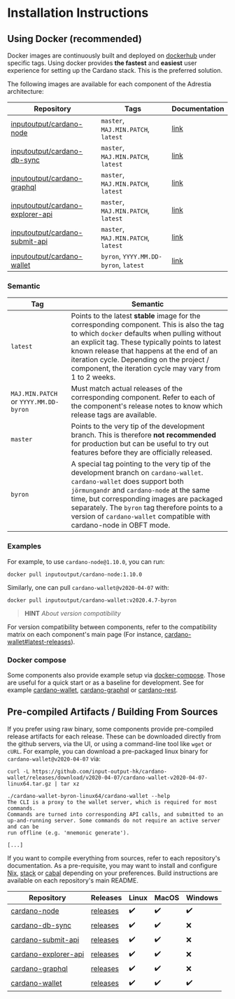 Installation Instructions
=========================

## Using Docker (recommended)

Docker images are continuously built and deployed on [dockerhub](https://hub.docker.com/u/inputoutput) under specific tags. Using docker provides **the fastest** and **easiest** user experience for setting up the Cardano stack. This is the preferred solution. 


The following images are available for each component of the Adrestia architecture:

| Repository                                                                                                    | Tags                                  | Documentation                                                                                |
|---------------------------------------------------------------------------------------------------------------|---------------------------------------|----------------------------------------------------------------------------------------------|
| [inputoutput/cardano-node](https://hub.docker.com/r/inputoutput/cardano-node)                                 | `master`, `MAJ.MIN.PATCH`, `latest`   | [link](https://github.com/input-output-hk/cardano-node/blob/master/nix/docker.nix#L1-L25)    |
| [inputoutput/cardano-db-sync](https://hub.docker.com/r/inputoutput/cardano-db-syncnputoutput-cardano-db-sync) | `master`, `MAJ.MIN.PATCH`, `latest`   | [link](https://github.com/input-output-hk/cardano-db-sync/blob/master/nix/docker.nix#L1-L35) |
| [inputoutput/cardano-graphql](https://hub.docker.com/r/inputoutput/cardano-graphql)                           | `master`, `MAJ.MIN.PATCH`, `latest`   | [link](https://github.com/input-output-hk/cardano-graphql/wiki/Docker)                       |
| [inputoutput/cardano-explorer-api](https://hub.docker.com/r/inputoutput/cardano-explorer-api)                 | `master`, `MAJ.MIN.PATCH`, `latest`   | [link](https://github.com/input-output-hk/cardano-rest/wiki/Docker)                          |
| [inputoutput/cardano-submit-api](https://hub.docker.com/r/inputoutput/cardano-submit-api)                     | `master`, `MAJ.MIN.PATCH`, `latest`   | [link](https://github.com/input-output-hk/cardano-rest/wiki/Docker)                          |
| [inputoutput/cardano-wallet](https://hub.docker.com/r/inputoutput/cardano-wallet)                             | `byron`, `YYYY.MM.DD-byron`, `latest` | [link](https://github.com/input-output-hk/cardano-wallet/wiki/Docker)                        |

### Semantic

| Tag                                   | Semantic                                                                                                                                                                                                                                                                                                                                            |
|---------------------------------------|-----------------------------------------------------------------------------------------------------------------------------------------------------------------------------------------------------------------------------------------------------------------------------------------------------------------------------------------------------|
| `latest`                              | Points to the latest __stable__ image for the corresponding component. This is also the tag to which `docker` defaults when pulling without an explicit tag. These typically points to latest known release that happens at the end of an iteration cycle. Depending on the project / component, the iteration cycle may vary from 1 to 2 weeks. |
| `MAJ.MIN.PATCH` or `YYYY.MM.DD-byron` | Must match actual releases of the corresponding component. Refer to each of the component's release notes to know which release tags are available.                                                                                                                                                                                                          |
| `master`                              | Points to the very tip of the development branch. This is therefore __not recommended__ for production but can be useful to try out features before they are officially released.                                                                                                                                                                   |
| `byron`                               | A special tag pointing to the very tip of the development branch on `cardano-wallet`. `cardano-wallet` does support both `jörmungandr` and `cardano-node` at the same time, but corresponding images are packaged separately. The `byron` tag therefore points to a version of `cardano-wallet` compatible with cardano-node in OBFT mode.          |

### Examples

For example, to use `cardano-node@1.10.0`, you can run:

```
docker pull inputoutput/cardano-node:1.10.0
```

Similarly, one can pull `cardano-wallet@v2020-04-07` with:

```
docker pull inputoutput/cardano-wallet:v2020.4.7-byron
```

> **HINT**  _About version compatibility_

For version compatibility between components, refer to the compatibility matrix on each component's main page (For instance, [cardano-wallet#latest-releases](https://github.com/input-output-hk/cardano-wallet#latest-releases)).

### Docker compose

Some components also provide example setup via [docker-compose](https://docs.docker.com/compose/). Those are useful for a quick start or as a baseline for development. See for example [cardano-wallet](https://github.com/input-output-hk/cardano-wallet/blob/master/docker-compose.yml), [cardano-graphql](https://github.com/input-output-hk/cardano-graphql/blob/master/docker-compose.yml) or [cardano-rest](https://github.com/input-output-hk/cardano-rest/blob/master/docker-compose.yml).

## Pre-compiled Artifacts / Building From Sources

If you prefer using raw binary, some components provide pre-compiled release artifacts for each release. These can be downloaded directly from the github servers, via the UI, or using a command-line tool like `wget` or `cURL`. For example, you can download a pre-packaged linux binary for `cardano-wallet@v2020-04-07` via:

```
curl -L https://github.com/input-output-hk/cardano-wallet/releases/download/v2020-04-07/cardano-wallet-v2020-04-07-linux64.tar.gz | tar xz

./cardano-wallet-byron-linux64/cardano-wallet --help
The CLI is a proxy to the wallet server, which is required for most commands.
Commands are turned into corresponding API calls, and submitted to an
up-and-running server. Some commands do not require an active server and can be
run offline (e.g. 'mnemonic generate').

[...]
```

If you want to compile everything from sources, refer to each repository's documentation. As a pre-requisite, you may want to install and configure [Nix](https://nixos.org/), [stack](https://docs.haskellstack.org/en/stable/README/) or [cabal](https://www.haskell.org/cabal/) depending on your preferences. Build instructions are available on each repository's main README.

Repository                                                              | Releases                                                                | Linux | MacOS | Windows
------------------------------------------------------------------------|-------------------------------------------------------------------------|-------|-------|--------
[cardano-node](https://github.com/input-output-hk/cardano-node)         | [releases](https://github.com/input-output-hk/cardano-node/releases)    | ✔️     | ✔️     | ✔️
[cardano-db-sync](https://github.com/input-output-hk/cardano-db-sync)   | [releases](https://github.com/input-output-hk/cardano-db-sync/releases) | ✔️     | ✔️     | ❌
[cardano-submit-api](https://github.com/input-output-hk/cardano-rest)   | [releases](https://github.com/input-output-hk/cardano-rest/releases)    | ✔️     | ✔️     | ❌
[cardano-explorer-api](https://github.com/input-output-hk/cardano-rest) | [releases](https://github.com/input-output-hk/cardano-rest/releases)    | ✔️     | ✔️     | ❌
[cardano-graphql](https://github.com/input-output-hk/cardano-graphql)   | [releases](https://github.com/input-output-hk/cardano-graphql/releases) | ✔️     | ✔️     | ❌
[cardano-wallet](https://github.com/input-output-hk/cardano-wallet)     | [releases](https://github.com/input-output-hk/cardano-wallet/releases)  | ✔️     | ✔️     | ✔️
